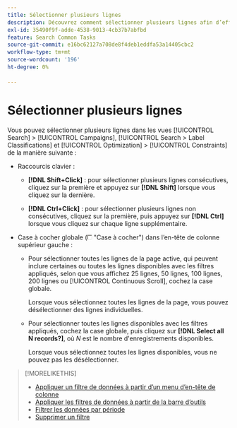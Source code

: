 ```yaml
---
title: Sélectionner plusieurs lignes
description: Découvrez comment sélectionner plusieurs lignes afin d’effectuer la même action sur chacune d’elles.
exl-id: 35490f9f-adde-4538-9013-4cb37b7abfbd
feature: Search Common Tasks
source-git-commit: e16bc62127a708de8f4deb1eddfa53a14405cbc2
workflow-type: tm+mt
source-wordcount: '196'
ht-degree: 0%

---
```


# Sélectionner plusieurs lignes

Vous pouvez sélectionner plusieurs lignes dans les vues [!UICONTROL Search] > [!UICONTROL Campaigns], [!UICONTROL Search > Label Classifications] et [!UICONTROL Optimization] > [!UICONTROL Constraints] de la manière suivante :

* Raccourcis clavier :

   * **[!DNL Shift+Click]** : pour sélectionner plusieurs lignes consécutives, cliquez sur la première et appuyez sur **[!DNL Shift]** lorsque vous cliquez sur la dernière.

   * **[!DNL Ctrl+Click]** : pour sélectionner plusieurs lignes non consécutives, cliquez sur la première, puis appuyez sur **[!DNL Ctrl]** lorsque vous cliquez sur chaque ligne supplémentaire.

* Case à cocher globale (![Case à cocher](/help/search-social-commerce/assets/check-box.png) &quot;Case à cocher&quot;) dans l’en-tête de colonne supérieur gauche :

   * Pour sélectionner toutes les lignes de la page active, qui peuvent inclure certaines ou toutes les lignes disponibles avec les filtres appliqués, selon que vous affichez 25 lignes, 50 lignes, 100 lignes, 200 lignes ou [!UICONTROL Continuous Scroll], cochez la case globale.

     Lorsque vous sélectionnez toutes les lignes de la page, vous pouvez désélectionner des lignes individuelles.

   * Pour sélectionner toutes les lignes disponibles avec les filtres appliqués, cochez la case globale, puis cliquez sur **[!DNL Select all N records?]**, où *N* est le nombre d&#39;enregistrements disponibles.

     Lorsque vous sélectionnez toutes les lignes disponibles, vous ne pouvez pas les désélectionner.

>[!MORELIKETHIS]
>
>* [Appliquer un filtre de données à partir d’un menu d’en-tête de colonne](../data-views/ad-hoc-settings/column-filter-apply-from-column-heading.md)
>* [Appliquer les filtres de données à partir de la barre d’outils](../data-views/ad-hoc-settings/column-filter-apply-from-toolbar.md)
>* [Filtrer les données par période](../data-views/ad-hoc-settings/date-filter.md)
>* [Supprimer un filtre](../data-views/ad-hoc-settings/column-filter-remove.md)
